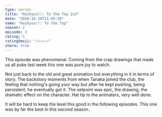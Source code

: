 ```yaml
---
type: series
title: "Haikyuu!!: To the Top 2x3"
date: "2020-10-18T11:45:39"
name: "Haikyuu!!: To the Top"
season: 2
episode: 3
rating: 5
ratingEmoji: "⭐️⭐️⭐️⭐️⭐️"
share: true
---
```


This episode was phenomenal. Coming from the crap drawings that made us all puke last week this one was pure joy to watch.

Not just back to the old and great animation but everything in it in terms of story. The backstory moments from when Tanaka joined the club, the feeling that nothing's going your way but after he kept pushing, being persistent, he eventually got it. The setpoint was epic, the drawing, the dramatic effect on the character. Hat tip to the animators, very well done.

It will be hard to keep the level this good in the following episodes. This one was by far the best in this second season.
